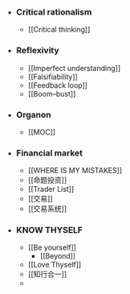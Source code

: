 - ### Critical rationalism
	- [[Critical thinking]]
- ### Reflexivity
	- [[Imperfect understanding]]
	- [[Falsifiability]]
	- [[Feedback loop]]
	- [[Boom–bust]]
- ### Organon
	- [[MOC]]
- ### Financial market
	- [[WHERE IS MY MISTAKES]]
	- [[命题投资]]
	- [[Trader List]]
	- [[交易]]
	- [[交易系统]]
- ### KNOW THYSELF
	- [[Be yourself]]
		- [[Beyond]]
	- [[Love Thyself]]
	- [[知行合一]]
	- 

